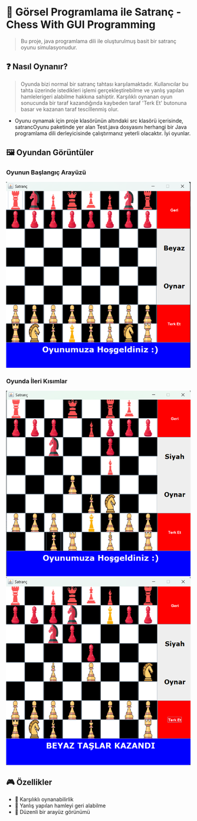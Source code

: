 # 🚀 Görsel Programlama ile Satranç - Chess With GUI Programming

> Bu proje, java programlama dili ile oluşturulmuş basit bir satranç oyunu simulasyonudur.

## ❓ Nasıl Oynanır?
> Oyunda bizi normal bir satranç tahtası karşılamaktadır. Kullanıcılar bu tahta üzerinde istedikleri işlemi gerçekleştirebilme ve yanlış yapılan hamlelerigeri alabilme hakkına sahiptir. Karşılıklı oynanan oyun sonucunda bir taraf kazandığında kaybeden taraf 'Terk Et' butonuna basar ve kazanan taraf tescillenmiş olur.
* Oyunu oynamak için proje klasörünün altındaki src klasörü içerisinde, satrancOyunu paketinde yer alan Test.java dosyasını herhangi bir Java programlama dili derleyicisinde çalıştırmanız yeterli olacaktır. İyi oyunlar.

## 🖼️ Oyundan Görüntüler

### Oyunun Başlangıç Arayüzü
<img src="OyunResimleri/Resim 2.png" width="500" alt="Resim 1 Açıklaması">

### Oyunda İleri Kısımlar
<img src="OyunResimleri/Resim 1.png" width="500" alt="Resim 2 Açıklaması">
<img src="OyunResimleri/Resim 3.png" width="500" alt="Resim 3 Açıklaması">

## 🎮 Özellikler

- 🔭 Karşılıklı oynanabilirlik
- 📱 Yanlış yapılan hamleyi geri alabilme
- 🎨 Düzenli bir arayüz görünümü
